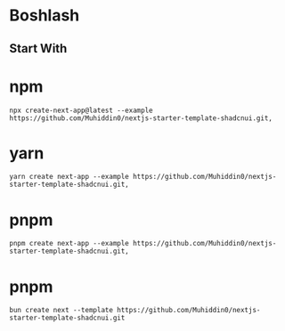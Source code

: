 # Boshlash

## Start With

# npm

```
npx create-next-app@latest --example https://github.com/Muhiddin0/nextjs-starter-template-shadcnui.git,
```

# yarn

```
yarn create next-app --example https://github.com/Muhiddin0/nextjs-starter-template-shadcnui.git,
```

# pnpm

```
pnpm create next-app --example https://github.com/Muhiddin0/nextjs-starter-template-shadcnui.git,
```

# pnpm

```
bun create next --template https://github.com/Muhiddin0/nextjs-starter-template-shadcnui.git
```
